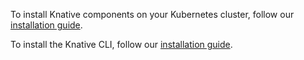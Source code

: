 
To install Knative components on your Kubernetes cluster, follow our [installation guide](./any-kubernetes-cluster.md).

To install the Knative CLI, follow our [installation guide](./install-kn.md).
